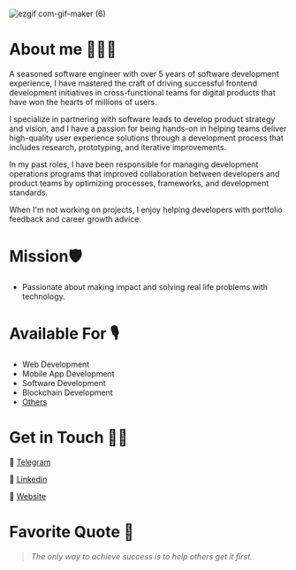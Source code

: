 
![ezgif com-gif-maker (6)](https://media.licdn.com/dms/image/v2/D4D16AQFepj4Fpc_wxg/profile-displaybackgroundimage-shrink_350_1400/profile-displaybackgroundimage-shrink_350_1400/0/1730067863893?e=1735776000&v=beta&t=YTuFoaXtYB-PJMCVHeJEW1vpCh-UXnY3BTU73KKCtLs)




# About me 👨🏾‍💻
A seasoned software engineer with over 5 years of software development experience, I have mastered the craft of driving successful frontend development initiatives in cross-functional teams for digital products that have won the hearts of millions of users.

I specialize in partnering with software leads to develop product strategy and vision, and I have a passion for being hands-on in helping teams deliver high-quality user experience solutions through a development process that includes research, prototyping, and iterative improvements.

In my past roles, I have been responsible for managing development operations programs that improved collaboration between developers and product teams by optimizing processes, frameworks, and development standards.

When I'm not working on projects, I enjoy helping developers with portfolio feedback and career growth advice.

# Mission🛡
- Passionate about making impact and solving real life problems with technology. 

# Available For 🎙
- Web Development
- Mobile App Development
- Software Development
- Blockchain Development
- [Others](https://www.kingsleynwoye.com)

# Get in Touch 👍🏽
🔗 [Telegram](https://t.me/kingsleynwoye)

🔗 [Linkedin](https://www.linkedin.com/in/kingsleynwoye/)

🔗 [Website](https://www.kingsleynwoye.com)

# Favorite Quote 📖
> _The only way to achieve success is to help others get it first._
